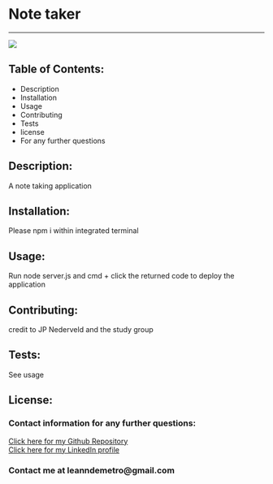 <!DOCTYPE html>
<html lang= "en">
<head>
<meta charset="UTF-8" />
<meta name="viewport" content="width=device-width, initial-scale=1.0">
<h1>Note taker</h1>
<hr>
</head>
<body>
    
 <img src= "Screen Shot 2020-10-09 at 10.47.35 PM.jpeg">

<h2>Table of Contents:</h2>
    
<ul>
<li>Description</li>
<li>Installation</li>
<li>Usage</li>
<li>Contributing</li>
<li>Tests</li>
<li>license</li>
<li>For any further questions</li>
</ul>   

<h2>Description:</h2>
<p>A note taking application</p>

<h2>Installation:</h2>
<p>Please npm i within integrated terminal</p>

<h2>Usage:</h2>
<p>Run node server.js and cmd + click the returned code to deploy the application</p>

<h2>Contributing:</h2>
<p>credit to JP Nederveld and the study group</p>
    
<h2>Tests:</h2>
<p>See usage</p>

<h2>License:</h2>
<p></p>

<h3>Contact information for any further questions:</h3>
     
<a href="https://github.com/leanndemetro/noteTaker"> Click here for my Github Repository </a>
<br>
<a href="https://www.linkedin.com/in/alyssa-de-metro-59abba1b0/"> Click here for my LinkedIn profile </a>

<h3>Contact me at leanndemetro@gmail.com</h3>
</body> 
</html>
